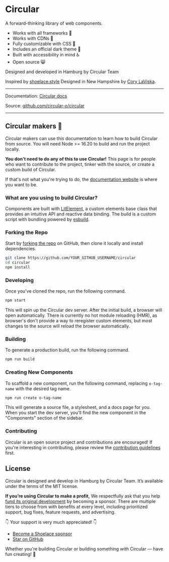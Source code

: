 # Circular

A forward-thinking library of web components.

- Works with all frameworks 🧩
- Works with CDNs 🚛
- Fully customizable with CSS 🎨
- Includes an official dark theme 🌛
- Built with accessibility in mind ♿️
- Open source 😸

Designed and developed in Hamburg by Circular Team

Inspired by [shoelace.style](https://shoelace.style)
Designed in New Hampshire by [Cory LaViska](https://twitter.com/claviska).

---

Documentation: [Circular docs](https://circular.decodeit.co)

Source: [github.com/circular-o/circular](https://github.com/circular-o/circular)

<!-- Twitter: [@shoelace_style](https://twitter.com/shoelace_style) -->

---

## Circular makers 🥾

Circular makers can use this documentation to learn how to build Circular from source. You will need Node >= 16.20 to build and run the project locally.

**You don't need to do any of this to use Circular!** This page is for people who want to contribute to the project, tinker with the source, or create a custom build of Circular.

If that's not what you're trying to do, the [documentation website](https://circular.decodeit.co) is where you want to be.

### What are you using to build Circular?

Components are built with [LitElement](https://lit-element.polymer-project.org/), a custom elements base class that provides an intuitive API and reactive data binding. The build is a custom script with bundling powered by [esbuild](https://esbuild.github.io/).

### Forking the Repo

Start by [forking the repo](https://github.com/circular-o/circular/fork) on GitHub, then clone it locally and install dependencies.

```bash
git clone https://github.com/YOUR_GITHUB_USERNAME/circular
cd circular
npm install
```

### Developing

Once you've cloned the repo, run the following command.

```bash
npm start
```

This will spin up the Circular dev server. After the initial build, a browser will open automatically. There is currently no hot module reloading (HMR), as browser's don't provide a way to reregister custom elements, but most changes to the source will reload the browser automatically.

### Building

To generate a production build, run the following command.

```bash
npm run build
```

### Creating New Components

To scaffold a new component, run the following command, replacing `o-tag-name` with the desired tag name.

```bash
npm run create o-tag-name
```

This will generate a source file, a stylesheet, and a docs page for you. When you start the dev server, you'll find the new component in the "Components" section of the sidebar.

### Contributing

Circular is an open source project and contributions are encouraged! If you're interesting in contributing, please review the [contribution guidelines](CONTRIBUTING.md) first.

## License

Circular is designed and develop in Hamburg by Circular Team. It’s available under the terms of the MIT license.

**If you’re using Circular to make a profit,** We respectfully ask that you help [fund its original development](https://github.com/sponsors/claviska) by becoming a sponsor. There are multiple tiers to choose from with benefits at every level, including prioritized support, bug fixes, feature requests, and advertising.

👇 Your support is very much appreciated! 👇

- [Become a Shoelace sponsor](https://github.com/sponsors/claviska)
- [Star on GitHub](https://github.com/circular-o/circular/stargazers)
<!-- - [Follow on Twitter](https://twitter.com/shoelace_style) -->

Whether you're building Circular or building something _with_ Circular — have fun creating! 🥾
